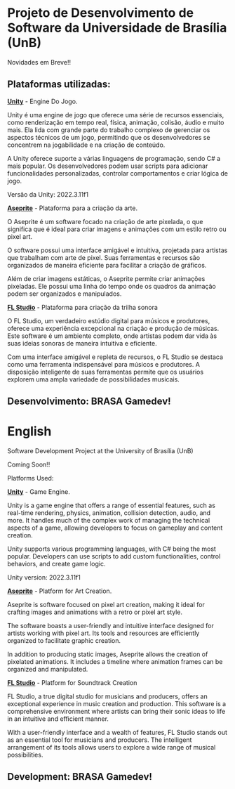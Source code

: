 
# Projeto de Desenvolvimento de Software da Universidade de Brasília (UnB)

Novidades em Breve!!


## Plataformas utilizadas: 

[**Unity**](https://unity.com/pt) - Engine Do Jogo.

Unity é uma engine de jogo que oferece uma série de recursos essenciais, como renderização em tempo real, física, animação, colisão, áudio e muito mais. Ela lida com grande parte do trabalho complexo de gerenciar os aspectos técnicos de um jogo, permitindo que os desenvolvedores se concentrem na jogabilidade e na criação de conteúdo.

A Unity oferece suporte a várias linguagens de programação, sendo C# a mais popular. Os desenvolvedores podem usar scripts para adicionar funcionalidades personalizadas, controlar comportamentos e criar lógica de jogo.

Versão da Unity: 2022.3.11f1

[**Aseprite**](https://www.aseprite.org) - Plataforma para a criação da arte.

O Aseprite é um software focado na criação de arte pixelada, o que significa que é ideal para criar imagens e animações com um estilo retro ou pixel art.

O software possui uma interface amigável e intuitiva, projetada para artistas que trabalham com arte de pixel. Suas ferramentas e recursos são organizados de maneira eficiente para facilitar a criação de gráficos.

Além de criar imagens estáticas, o Aseprite permite criar animações pixeladas. Ele possui uma linha do tempo onde os quadros da animação podem ser organizados e manipulados.

[**FL Studio**](https://www.image-line.com) - Plataforma para criação da trilha sonora

O FL Studio, um verdadeiro estúdio digital para músicos e produtores, oferece uma experiência excepcional na criação e produção de músicas. Este software é um ambiente completo, onde artistas podem dar vida às suas ideias sonoras de maneira intuitiva e eficiente.

Com uma interface amigável e repleta de recursos, o FL Studio se destaca como uma ferramenta indispensável para músicos e produtores. A disposição inteligente de suas ferramentas permite que os usuários explorem uma ampla variedade de possibilidades musicais.



## Desenvolvimento: BRASA Gamedev!


# English

Software Development Project at the University of Brasília (UnB)

Coming Soon!!

Platforms Used:

[**Unity**](https://unity.com/pt) - Game Engine.

Unity is a game engine that offers a range of essential features, such as real-time rendering, physics, animation, collision detection, audio, and more. It handles much of the complex work of managing the technical aspects of a game, allowing developers to focus on gameplay and content creation.

Unity supports various programming languages, with C# being the most popular. Developers can use scripts to add custom functionalities, control behaviors, and create game logic.

Unity version: 2022.3.11f1

[**Aseprite**](https://www.aseprite.org) - Platform for Art Creation.

Aseprite is software focused on pixel art creation, making it ideal for crafting images and animations with a retro or pixel art style.

The software boasts a user-friendly and intuitive interface designed for artists working with pixel art. Its tools and resources are efficiently organized to facilitate graphic creation.

In addition to producing static images, Aseprite allows the creation of pixelated animations. It includes a timeline where animation frames can be organized and manipulated.

[**FL Studio**](https://www.image-line.com) - Platform for Soundtrack Creation

FL Studio, a true digital studio for musicians and producers, offers an exceptional experience in music creation and production. This software is a comprehensive environment where artists can bring their sonic ideas to life in an intuitive and efficient manner.

With a user-friendly interface and a wealth of features, FL Studio stands out as an essential tool for musicians and producers. The intelligent arrangement of its tools allows users to explore a wide range of musical possibilities.


## Development: BRASA Gamedev!

